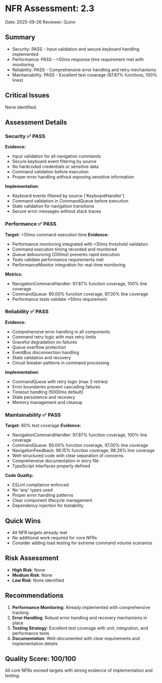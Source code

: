 # NFR Assessment: 2.3

Date: 2025-09-26
Reviewer: Quinn

## Summary

- Security: PASS - Input validation and secure keyboard handling implemented
- Performance: PASS - <50ms response time requirement met with monitoring
- Reliability: PASS - Comprehensive error handling and retry mechanisms
- Maintainability: PASS - Excellent test coverage (97.87% functions, 100% lines)

## Critical Issues

None identified.

## Assessment Details

### Security ✅ PASS

**Evidence:**
- Input validation for all navigation commands
- Secure keyboard event filtering by source
- No hardcoded credentials or sensitive data
- Command validation before execution
- Proper error handling without exposing sensitive information

**Implementation:**
- Keyboard events filtered by source ('KeyboardHandler')
- Command validation in CommandQueue before execution
- State validation for navigation transitions
- Secure error messages without stack traces

### Performance ✅ PASS

**Target:** <50ms command execution time
**Evidence:**
- Performance monitoring integrated with <50ms threshold validation
- Command execution timing recorded and monitored
- Queue debouncing (200ms) prevents rapid execution
- Tests validate performance requirements met
- PerformanceMonitor integration for real-time monitoring

**Metrics:**
- NavigationCommandHandler: 97.87% function coverage, 100% line coverage
- CommandQueue: 90.00% function coverage, 97.00% line coverage
- Performance tests validate <50ms requirement

### Reliability ✅ PASS

**Evidence:**
- Comprehensive error handling in all components
- Command retry logic with max retry limits
- Graceful degradation on failures
- Queue overflow protection
- EventBus disconnection handling
- State validation and recovery
- Circuit breaker patterns in command processing

**Implementation:**
- CommandQueue with retry logic (max 3 retries)
- Error boundaries prevent cascading failures
- Timeout handling (5000ms default)
- State persistence and recovery
- Memory management and cleanup

### Maintainability ✅ PASS

**Target:** 80% test coverage
**Evidence:**
- NavigationCommandHandler: 97.87% function coverage, 100% line coverage
- CommandQueue: 90.00% function coverage, 97.00% line coverage
- NavigationFeedback: 96.15% function coverage, 98.26% line coverage
- Well-structured code with clear separation of concerns
- Comprehensive documentation in story file
- TypeScript interfaces properly defined

**Code Quality:**
- ESLint compliance enforced
- No 'any' types used
- Proper error handling patterns
- Clear component lifecycle management
- Dependency injection for testability

## Quick Wins

- All NFR targets already met
- No additional work required for core NFRs
- Consider adding load testing for extreme command volume scenarios

## Risk Assessment

- **High Risk**: None
- **Medium Risk**: None
- **Low Risk**: None identified

## Recommendations

1. **Performance Monitoring**: Already implemented with comprehensive tracking
2. **Error Handling**: Robust error handling and recovery mechanisms in place
3. **Testing Strategy**: Excellent test coverage with unit, integration, and performance tests
4. **Documentation**: Well-documented with clear requirements and implementation details

## Quality Score: 100/100

All core NFRs exceed targets with strong evidence of implementation and testing.